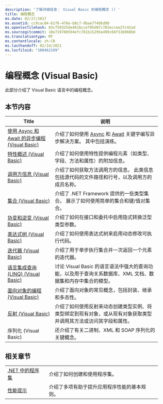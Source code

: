 ```yaml
---
description: '了解详细信息： Visual Basic 的编程概念 () '
title: 编程概念
ms.date: 02/27/2017
ms.assetid: cc9cac84-61f6-476e-b8c7-9bae7749bd90
ms.openlocfilehash: 83cf59325de4616cce705d87c702eccee27c42ad
ms.sourcegitcommit: 10e719780594efc781b15295e499c66f316068b8
ms.translationtype: MT
ms.contentlocale: zh-CN
ms.lasthandoff: 02/14/2021
ms.locfileid: "100462199"
---
```

# <a name="programming-concepts-visual-basic"></a>编程概念 (Visual Basic)

此部分介绍了 Visual Basic 语言中的编程概念。

## <a name="in-this-section"></a>本节内容

|Title|说明|
|-----------|-----------------|
|[使用 Async 和 Await 的异步编程 (Visual Basic)](async/index.md)|介绍了如何使用 [Async](../../language-reference/modifiers/async.md) 和 [Await](../../language-reference/operators/await-operator.md) 关键字编写异步解决方案。 其中包括演练。|
|[特性概述 (Visual Basic)](attributes/index.md)|介绍了如何使用特性提供编程元素（如类型、字段、方法和属性）的附加信息。|
|[调用方信息 (Visual Basic)](caller-information.md)|介绍了如何获取方法调用方的信息。 此类信息包括源代码的文件路径和行号，以及调用方的成员名称。|
|[集合 (Visual Basic)](collections.md)|介绍了 .NET Framework 提供的一些类型集合。 展示了如何使用简单的集合和键/值对集合。|
|[协变和逆变 (Visual Basic)](covariance-contravariance/index.md)|介绍了如何在接口和委托中启用隐式转换泛型类型参数。|
|[表达式树 (Visual Basic)](expression-trees/index.md)|介绍了如何使用表达式树来启用动态修改可执行代码。|
|[迭代器 (Visual Basic)](iterators.md)|介绍了用于单步执行集合并一次返回一个元素的迭代器。|
|[语言集成查询 (LINQ) (Visual Basic)](linq/index.md)|讨论 Visual Basic 的语言语法中强大的查询功能，以及用于查询关系数据库、XML 文档、数据集和内存中集合的模型。|
|[面向对象的编程 (Visual Basic)](object-oriented-programming.md)|介绍了面向对象的常见概念，包括封装、继承和多态性。|
|[反射 (Visual Basic)](reflection.md)|介绍了如何使用反射来动态创建类型实例、将类型绑定到现有对象，或从现有对象获取类型并调用其方法或访问其字段和属性。|
|序列化 (Visual Basic)[](serialization/index.md)|还介绍了有关二进制、XML 和 SOAP 序列化的关键概念。|

## <a name="related-sections"></a>相关章节

|||
|---|---|
|[.NET 中的程序集](../../../standard/assembly/index.md)|介绍了如何创建和使用程序集。|
|[性能提示](../../../framework/performance/performance-tips.md) | 介绍了多项有助于提升应用程序性能的基本规则。|
